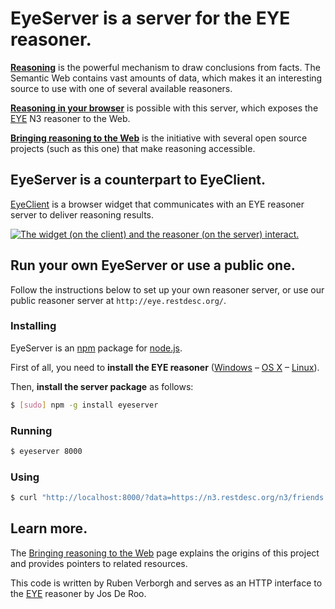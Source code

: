 # EyeServer is a server for the EYE reasoner.

[**Reasoning**](http://n3.restdesc.org/) is the powerful mechanism to draw conclusions from facts.
The Semantic Web contains vast amounts of data,
which makes it an interesting source to use with one of several available reasoners.

[**Reasoning in your browser**](https://github.com/RubenVerborgh/EyeClient) is possible with this server, which exposes the [EYE](http://eulersharp.sourceforge.net/) N3 reasoner to the Web.

[**Bringing reasoning to the Web**](http://reasoning.restdesc.org/) is the initiative with several open source projects (such as this one) that make reasoning accessible.

## EyeServer is a counterpart to EyeClient.
[EyeClient](https://github.com/RubenVerborgh/EyeClient) is a browser widget that communicates with an EYE reasoner server to deliver reasoning results.

[![The widget (on the client) and the reasoner (on the server) interact.](http://reasoning.restdesc.org/images/reasoner-client-server.png)](http://reasoning.restdesc.org/)

## Run your own EyeServer or use a public one.
Follow the instructions below to set up your own reasoner server,
or use our public reasoner server at `http://eye.restdesc.org/`.

### Installing
EyeServer is an [npm](http://npmjs.org/) package for [node.js](http://nodejs.org/).

First of all, you need to **install the EYE reasoner** ([Windows](http://eulersharp.sourceforge.net/README.Windows) – [OS X](http://eulersharp.sourceforge.net/README.MacOSX) – [Linux](http://eulersharp.sourceforge.net/README.Linux)).

Then, **install the server package** as follows:

``` bash
$ [sudo] npm -g install eyeserver
```

### Running

``` bash
$ eyeserver 8000
```

### Using

``` bash
$ curl "http://localhost:8000/?data=https://n3.restdesc.org/n3/friends.n3&data=https://n3.restdesc.org/n3/knows-rule.n3&query=https://n3.restdesc.org/n3/query-all.n3"
```

## Learn more.

The [Bringing reasoning to the Web](http://reasoning.restdesc.org/) page explains the origins of this project and provides pointers to related resources.

This code is written by Ruben Verborgh and serves as an HTTP interface to the [EYE](http://eulersharp.sourceforge.net/) reasoner by Jos De Roo.
